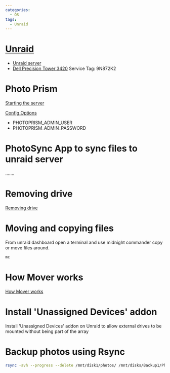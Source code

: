 ```yaml
---
categories:
  - OS
tags:
  - Unraid
---
```


# [Unraid](https://unraid.net/)

* [Unraid server](http://10.0.0.101/Dashboard)
* [Dell Precision Tower 3420](https://www.dell.com/support/home/en-nz/product-support/servicetag/0-QVZYQ1JLVjNmdnBQYnRucWN2elR4dz090/overview) Service Tag: 9N872K2

# Photo Prism

[Starting the server](https://docs.photoprism.app/getting-started/docker-compose/#step-2-start-the-server)

[Config Options](https://docs.photoprism.app/getting-started/config-options/)

* PHOTOPRISM_ADMIN_USER
* PHOTOPRISM_ADMIN_PASSWORD

# PhotoSync App to sync files to unraid server

.......

# Removing drive

[Removing drive](https://wiki.unraid.net/FAQ_remove_drive)

# Moving and copying files

From unraid dashboard open a terminal and use midnight commander copy or move files around.

```bash
mc
```

# How Mover works

[How Mover works](https://www.learningtechstuff.com/2022/08/03/fix-unraid-cache-full-and-mover-not-working/)

# Install 'Unassigned Devices' addon

Install 'Unassigned Devices' addon on Unraid to allow external drives to be mounted without being part of the array

# Backup photos using Rsync

```bash
rsync -avh --progress --delete /mnt/disk1/photos/ /mnt/disks/Backup1/Photos/
```